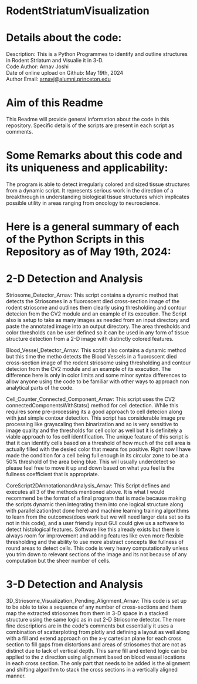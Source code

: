 # RodentStriatumVisualization

# Details about the code:
Description: This is a Python Programmes to identify and outline structures 
in Rodent Striatum and Visualie it in 3-D.  
Code Author: Arnav Joshi  
Date of online upload on Github: May 19th, 2024  
Author Email: arnavj@alumni.princeton.edu

# Aim of this Readme
This Readme will provide general information about the code in this repository. Specific details of the scripts are present in each script as comments.


# Some Remarks about this code and its uniqueness and applicability: 
The program is able to detect irregularly colored and sized tissue structures from a dynamic script. It represents serious work in the direction of a breakthrough in understanding biological tissue structures which implicates possible utility in areas ranging from oncology to neuroscience.

# Here is a general summary of each of the Python Scripts in this Repository as of May 19th, 2024: 

# 2-D Detection and Analysis

Striosome_Detector_Arnav: This  script contains a dynamic method that detects the Striosomes in a fluoroscent died cross-section image of the rodent striosome and outlines them clearly using thresholding and contour detecion from the CV2 module and an example of its execution. The Script also is setup to take as many images as needed from an input directory and paste the annotated image into an output directory. The area thresholds and color thresholds can be user defined so it can be used in any form of tissue structure detection from a 2-D image with distinctly colored features.

Blood_Vessel_Detector_Arnav: This  script also contains a dynamic method but this time the metho detects the Blood Vessels in a fluoroscent died cross-section image of the rodent striosome using thresholding and contour detecion from the CV2 module and an example of its execution. The difference here is only in color limits and some minor syntax differences to allow anyone using the code to be familiar with other ways to approach non analytical parts of the code.

Cell_Counter_Connected_Component_Arnav: This script uses the CV2 connectedComponentsWithStats() method for cell detection. While this requires some pre-processing its a good approach to cell detecion along with just simple contour detection. This script has considerable image pre processing like grayscaling then binarization and so is very sensitive to image quality and the thresholds for cell color as well but it is definitely a viable approach to fos cell identification. The unique feature of this script is that it can identify cells based on a threshold of how much of the cell area is actually filled with the desied color that means fos positive. Right now I have made the condition for a cell being full enough in its circular zone to be at a 50% threshold of the area being blue. This will usually underdetect so please feel free to move it up and down based on what you feel is the fullness coefficient that is appropriate.

CoreScript2DAnnotationandAnalysis_Arnav: This Script defines and executes all 3 of the methods mentioned above. It is what I would recommend be the format of a final program that is made because making the scripts dynamic then integrating them into one logical structure along with parallelization(not done here) and machine learning training algorithms to learn from the outcomes(does work but we will need larger data set so its not in this code), and a user friendly input GUI could give us a software to detect histological features. Software like this already exists but there is always room for improvement and adding features like even more flexible thresholding and the ability to use more abstract concepts like fullness of round areas to detect cells. This code is very heavy computationally unless you trim down to relevant sections of the image and its not because of any computation but the sheer number of cells.

# 3-D Detection and Analysis

3D_Striosome_Visualization_Pending_Alignment_Arnav: This code is set up to be able to take a sequence of any number of cross-sections and them map the extracted striosomes from them in 3-D space in a stacked structure using the same logic as in out 2-D Striosome detector. The more fine descriptions are in the code's comments but essentially it uses a combination of scatterploting from plotly and defining a layout as well along with a fill and extend approach on the x-y cartesian plane for each cross section to fill gaps from distortions and areas of striosomes that are not as distinct due to lack of vertical depth. This same fill and extend logic can be applied to the z direction using alignment based on blood vessel locations in each cross section. The only part that needs to be added is the alignment and shifting algorithm to stack the cross sections in a vertically aligned manner.



